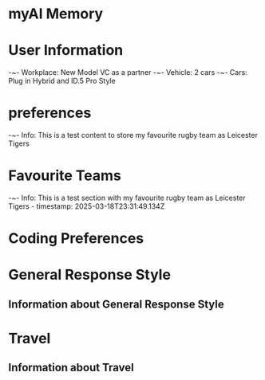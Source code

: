 # myAI Memory

# User Information
-~- Workplace: New Model VC as a partner
-~- Vehicle: 2 cars
-~- Cars: Plug in Hybrid and ID.5 Pro Style

# preferences
-~- Info: This is a test content to store my favourite rugby team as Leicester Tigers

# Favourite Teams
-~- Info: This is a test section with my favourite rugby team as Leicester Tigers - timestamp: 2025-03-18T23:31:49.134Z

# Coding Preferences

# General Response Style
## Information about General Response Style

# Travel
## Information about Travel


